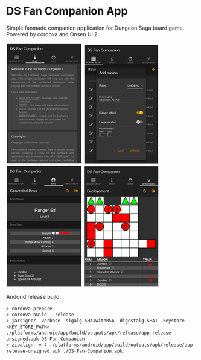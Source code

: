 # DS Fan Companion App

Simple fanmade companion application for Dungeon Saga board game. Powered by cordova and Onsen Ui 2.

![Screen 1](https://github.com/ddomurad/dsfancompanionapp/blob/master/screens/screen1.png)
![Screen 2](https://github.com/ddomurad/dsfancompanionapp/blob/master/screens/screen2.png)
![Screen 3](https://github.com/ddomurad/dsfancompanionapp/blob/master/screens/screen3.png)
![Screen 4](https://github.com/ddomurad/dsfancompanionapp/blob/master/screens/screen4.png)

Andorid release build:

```
> cordova prepare
> cordova build --release
> jarsigner -verbose -sigalg SHA1withRSA -digestalg SHA1 -keystore <KEY_STORE_PATH> ./platforms/android/app/build/outputs/apk/release/app-release-unsigned.apk DS-Fan-Companion
> zipalign -v 4 ./platforms/android/app/build/outputs/apk/release/app-release-unsigned.apk ./DS-Fan-Companion.apk
```

